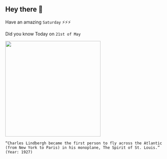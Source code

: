 ## Hey there 👋
Have an amazing `Saturday` ⚡⚡⚡

Did you know Today on `21st of May`
 
 [<img src="https://go.newspapers.com/i/email/Ncom_HIH_May2016.jpg" width="300" />](https://www.history.com/topics/exploration/charles-a-lindbergh) 
 ```
“Charles Lindbergh became the first person to fly across the Atlantic (from New York to Paris) in his monoplane, The Spirit of St. Louis.” (Year: 1927)
```
